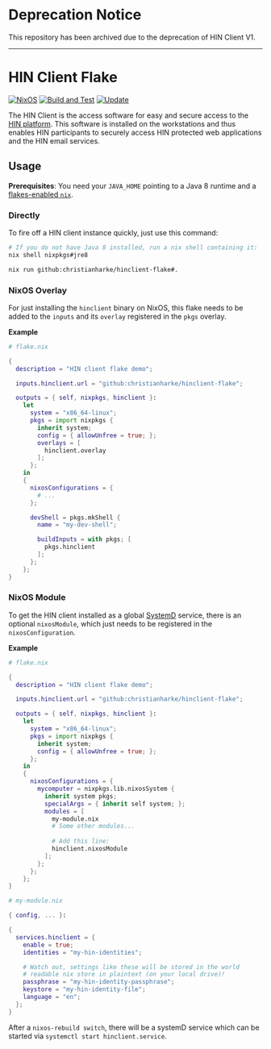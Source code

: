 # Deprecation Notice

This repository has been archived due to the deprecation of HIN Client V1.

<hr />

# HIN Client Flake

[![NixOS][nixos-badge]][nixos]
[![Build and Test][ci-badge]][ci]
[![Update][update-badge]][update]

The HIN Client is the access software for easy and secure access to the [HIN
platform](https://www.hin.ch/). This software is installed on the workstations and thus enables HIN
participants to securely access HIN protected web applications and the HIN email services.

## Usage

**Prerequisites**: You need your `JAVA_HOME` pointing to a Java 8 runtime and a [flakes-enabled
`nix`](https://nixos.wiki/wiki/Flakes#Installing_flakes).

### Directly

To fire off a HIN client instance quickly, just use this command:

```bash
# If you do not have Java 8 installed, run a nix shell containing it:
nix shell nixpkgs#jre8

nix run github:christianharke/hinclient-flake#.
```

### NixOS Overlay

For just installing the `hinclient` binary on NixOS, this flake needs to be added to the `inputs`
and its `overlay` registered in the `pkgs` overlay.

**Example**

```nix
# flake.nix

{
  description = "HIN client flake demo";

  inputs.hinclient.url = "github:christianharke/hinclient-flake";

  outputs = { self, nixpkgs, hinclient }:
    let
      system = "x86_64-linux";
      pkgs = import nixpkgs {
        inherit system;
        config = { allowUnfree = true; };
        overlays = [
          hinclient.overlay
        ];
      };
    in
    {
      nixosConfigurations = {
        # ...
      };

      devShell = pkgs.mkShell {
        name = "my-dev-shell";

        buildInputs = with pkgs; [
          pkgs.hinclient
        ];
      };
    };
}
```

### NixOS Module

To get the HIN client installed as a global [SystemD](https://systemd.io/) service, there is an
optional `nixosModule`, which just needs to be registered in the `nixosConfiguration`.

**Example**

```nix
# flake.nix

{
  description = "HIN client flake demo";

  inputs.hinclient.url = "github:christianharke/hinclient-flake";

  outputs = { self, nixpkgs, hinclient }:
    let
      system = "x86_64-linux";
      pkgs = import nixpkgs {
        inherit system;
        config = { allowUnfree = true; };
      };
    in
    {
      nixosConfigurations = {
        mycomputer = nixpkgs.lib.nixosSystem {
          inherit system pkgs;
          specialArgs = { inherit self system; };
          modules = [
            my-module.nix
            # Some other modules...
            
            # Add this line:
            hinclient.nixosModule
          ];
        };
      };
    };
}
```

```nix
# my-module.nix

{ config, ... }:

{
  services.hinclient = {
    enable = true;
    identities = "my-hin-identities";

    # Watch out, settings like these will be stored in the world
    # readable nix store in plaintext (on your local drive)!
    passphrase = "my-hin-identity-passphrase"; 
    keystore = "my-hin-identity-file";
    language = "en";
  };
}
```

After a `nixos-rebuild switch`, there will be a systemD service which can be started via `systemctl
start hinclient.service`.

[nixos]: https://nixos.org/
[nixos-badge]: https://img.shields.io/badge/NixOS-blue.svg?logo=NixOS&logoColor=white
[ci]: https://github.com/christianharke/hinclient-flake/actions/workflows/ci.yml
[ci-badge]: https://github.com/christianharke/hinclient-flake/actions/workflows/ci.yml/badge.svg
[update]: https://github.com/christianharke/hinclient-flake/actions/workflows/update.yml
[update-badge]: https://github.com/christianharke/hinclient-flake/actions/workflows/update.yml/badge.svg

